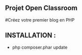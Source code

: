 ﻿## Projet Open Classroom 

#Créez votre premier blog en PHP

## INSTALLATION :

- php composer.phar update

